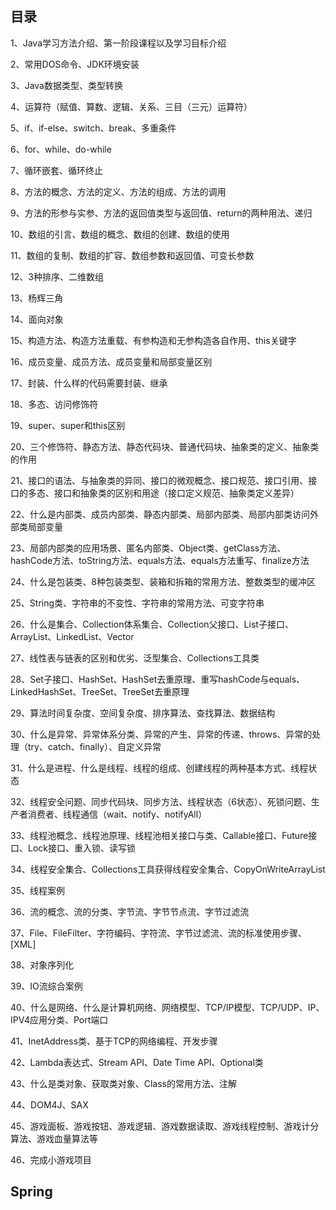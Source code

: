 ## 目录

1、Java学习方法介绍、第一阶段课程以及学习目标介绍

2、常用DOS命令、JDK环境安装

3、Java数据类型、类型转换

4、运算符（赋值、算数、逻辑、关系、三目（三元）运算符）

5、if、if-else、switch、break、多重条件

6、for、while、do-while

7、循环嵌套、循环终止

8、方法的概念、方法的定义、方法的组成、方法的调用

9、方法的形参与实参、方法的返回值类型与返回值、return的两种用法、递归

10、数组的引言、数组的概念、数组的创建、数组的使用

11、数组的复制、数组的扩容、数组参数和返回值、可变长参数

12、3种排序、二维数组

13、杨辉三角

14、面向对象

15、构造方法、构造方法重载、有参构造和无参构造各自作用、this关键字

16、成员变量、成员方法、成员变量和局部变量区别

17、封装、什么样的代码需要封装、继承

18、多态、访问修饰符

19、super、super和this区别

20、三个修饰符、静态方法、静态代码块、普通代码块、抽象类的定义、抽象类的作用

21、接口的语法、与抽象类的异同、接口的微观概念、接口规范、接口引用、接口的多态、接口和抽象类的区别和用途（接口定义规范、抽象类定义差异）

22、什么是内部类、成员内部类、静态内部类、局部内部类、局部内部类访问外部类局部变量

23、局部内部类的应用场景、匿名内部类、Object类、getClass方法、hashCode方法、toString方法、equals方法、equals方法重写、finalize方法

24、什么是包装类、8种包装类型、装箱和拆箱的常用方法、整数类型的缓冲区

25、String类、字符串的不变性、字符串的常用方法、可变字符串

26、什么是集合、Collection体系集合、Collection父接口、List子接口、ArrayList、LinkedList、Vector

27、线性表与链表的区别和优劣、泛型集合、Collections工具类

28、Set子接口、HashSet、HashSet去重原理、重写hashCode与equals、LinkedHashSet、TreeSet、TreeSet去重原理

29、算法时间复杂度、空间复杂度、排序算法、查找算法、数据结构

30、什么是异常、异常体系分类、异常的产生、异常的传递、throws、异常的处理（try、catch、finally）、自定义异常

31、什么是进程、什么是线程、线程的组成、创建线程的两种基本方式、线程状态

32、线程安全问题、同步代码块、同步方法、线程状态（6状态）、死锁问题、生产者消费者、线程通信（wait、notify、notifyAll）

33、线程池概念、线程池原理、线程池相关接口与类、Callable接口、Future接口、Lock接口、重入锁、读写锁

34、线程安全集合、Collections工具获得线程安全集合、CopyOnWriteArrayList

35、线程案例

36、流的概念、流的分类、字节流、字节节点流、字节过滤流

37、File、FileFilter、字符编码、字符流、字节过滤流、流的标准使用步骤、[XML]

38、对象序列化

39、IO流综合案例

40、什么是网络、什么是计算机网络、网络模型、TCP/IP模型、TCP/UDP、IP、IPV4应用分类、Port端口

41、InetAddress类、基于TCP的网络编程、开发步骤

42、Lambda表达式、Stream API、Date Time API、Optional类

43、什么是类对象、获取类对象、Class的常用方法、注解

44、DOM4J、SAX

45、游戏面板、游戏按钮、游戏逻辑、游戏数据读取、游戏线程控制、游戏计分算法、游戏血量算法等

46、完成小游戏项目

## Spring

